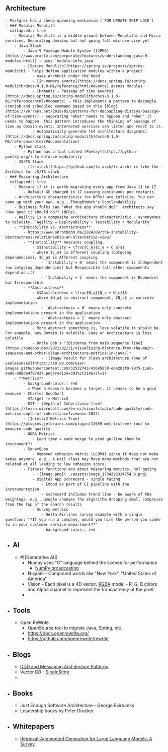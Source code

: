 ## Architecture
	- Postgres has a cheap queueing mechanism (`FOR UPDATE SKIP LOCK`)
	- ### Modular Monolith
	  collapsed:: true
		- Modular Monolith is a middle ground between Monoliths and Micro services. Separating domains but not going full microservice yet
		- Java Stack
			- Java 9 Package Module System ([JPMS](https://www.oracle.com/corporate/features/understanding-java-9-modules.html)) - uses `module-info.java`
			- [Spring Modulith](https://spring.io/projects/spring-modulith) - helps define application modules within a project
				- uses ArchUnit under the hood
				- [In-memory events](https://docs.spring.io/spring-modulith/docs/0.1.0-M1/reference/html/#events) across modules
				- [Moments - Passage of time events](https://docs.spring.io/spring-modulith/docs/0.1.0-M1/reference/html/#moments) - this implements a pattern to decouple cronjob and scheduled command based on this [blog](https://verraes.net/2019/05/patterns-for-decoupling-distsys-passage-of-time-event/) - separating "what" needs to happen and "when" it needs to happen. This pattern introduces the thinking of passage of time as domain events. Interested services can listen and react to it.
				- Automatically generate [C4 architecture diagrams](https://docs.spring.io/spring-modulith/docs/0.1.0-M1/reference/html/#documentation)
		- Python Stack
			- Python has a tool called [Poetry](https://python-poetry.org/) to enforce modularity
		- JS/TS Stack
			- [ts-stack](https://github.com/ts-arch/ts-arch) is like the ArchUnit for JS/TS stack
	- ### Measuring Architecture
	  collapsed:: true
		- Measure if it is worth migrating every app from Java 11 to 17
			- Default GC changed in 17 causing continuous pod restarts
		- Architecture characteristics (or NFRs) are infinite. You can come up with your own. e.g., ThoughtWork's Scotlandability
		- Business folks say "What the app should do?". Architects say "How good it should do?" (NFRs).
		- Agility is a composite architecture characteristic - synonymous to Velocity. `Agility = Deployability + Testability + Modularity`
		- **Instability vs. Abstractness**
			- https://www.odrotbohm.de/2024/09/the-instability-abstractness-relationsship-an-alternative-view/
			- **Instability** measures coupling.
				- $$Instability = \frac{C_e}{C_e + C_a}$$
				- where $C_e$ is Efferent coupling (outgoing dependencies), $C_a$ is Afferent coupling
					- `Instability = 0` means the component is Independent (no outgoing dependencies) but Responsible (all other components depend on it)
					- `Instability = 1` means the component is Dependent but Irresponsible
			- **Abstractness**
				- $$Abstractness = \frac{N_a}{N_a + N_c}$$
				- where $N_a$ is abstract component, $N_c$ is concrete implementation
					- `Abstractness = 0` means only concrete implementations present in the application
					- `Abstractness = 1` means only abstract implementations present in the application
				- More abstract something is, less volatile it should be. For example, any Domain is volatile. Code or Architecture is less volatile
				- Uncle Bob's "[Distance from main sequence line](https://oooops.dev/2021/02/21/visualising-distance-from-the-main-sequence-and-other-clean-architecture-metrics-in-java/)"
					- ![Image result for clean architecture zone of uselessness](https://i0.wp.com/user-images.githubusercontent.com/32532742/43695838-e64283f0-9975-11e8-8a9d-8d6d64f87437.png?resize=393%2C314&ssl=1)
		- **Metrics**
			- background-color:: red
			  > When a measure becomes a target, it ceases to be a good measure - Charles Goodhart
			  $Target != Metric$
			- DIT - [Depth of Inheritance tree](https://learn.microsoft.com/en-us/visualstudio/code-quality/code-metrics-depth-of-inheritance?view=vs-2022)
			- [IntelliJ Metrics Tree](https://plugins.jetbrains.com/plugin/13959-metricstree) tool to measure code quality
			- DORA Metrics
				- Lead time = code merge to prod go-live (how to instrument?)
			- SonarQube
				- Removed cohesion metric (LCOM4) since it does not make sense anymore. e.g., A util class may have many methods that are not related at all leading to low cohesion score.
			- Fitness functions are about measuring metrics, NOT gating
				- ![image.png](../assets/image_1734296324754_0.png)
				- Digital App Scorecard - single rating
					- Embed as part of CI pipeline with the instrumentation
					- Scorecard includes trend line - be aware of the weightage. e.g., Google changes the algorithm dropping small companies from the top of the search results
				- Survey metrics
					- Delta Airlines survey example with a single question: "*If you run a company, would you hire the person you spoke to in your customer service department?*"
					  background-color:: red
- ## AI
	- #[[Generative AI]]
		- Numpy uses "C" language behind the scenes for performance
			- [NumPy broadcasting](https://numpy.org/doc/stable/user/basics.broadcasting.html#module-numpy.doc.broadcasting)
		- N-gram - Compound words like "New York", "United States of America"
		- Vision - Each pixel is a 4D vector. [RGBA](https://en.wikipedia.org/wiki/RGBA_color_model) model - R, G, B colors and Alpha channel to represent the transparency of the pixel
		-
- ## Tools
	- Open ReWrite
		- OpenSource tool to migrate Java, Spring, etc.
		- https://docs.openrewrite.org/
		- https://github.com/openrewrite/rewrite
- ## Blogs
	- [DDD and Messaging Architecture Patterns](https://verraes.net/2019/05/ddd-msg-arch/)
	- Vector DB - [SingleStore](https://www.singlestore.com/blog/)
	-
- ## Books
	- Just Enough Software Architecture - George Fairbanks
	- Leadership books by Peter Drucker
- ## Whitepapers
	- [Retrieval-Augmented Generation for Large Language Models: A Survey](https://arxiv.org/pdf/2312.10997)